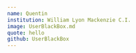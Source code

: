 ```yaml
---
name: Quentin
institution: William Lyon Mackenzie C.I.
image: UserBlackBox.md
quote: hello
github: UserBlackBox
---
```

